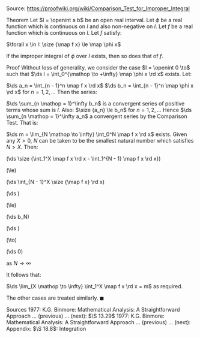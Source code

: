 # 

Source: https://proofwiki.org/wiki/Comparison_Test_for_Improper_Integral

Theorem
Let $I = \openint a b$ be an open real interval.
Let $\phi$ be a real function which is continuous on $I$ and also non-negative on $I$.
Let $f$ be a real function which is continuous on $I$.
Let $f$ satisfy:

$\forall x \in I: \size {\map f x} \le \map \phi x$

If the improper integral of $\phi$ over $I$ exists, then so does that of $f$.


Proof
Without loss of generality, we consider the case $I = \openint 0 \to$ such that $\ds l = \int_0^{\mathop \to +\infty} \map \phi x \rd x$ exists.
Let:

$\ds a_n = \int_{n - 1}^n \map f x \rd x$
$\ds b_n = \int_{n - 1}^n \map \phi x \rd x$
for $n = 1, 2, \ldots$
Then the series:

$\ds \sum_{n \mathop = 1}^\infty b_n$
is a convergent series of positive terms whose sum is $l$.
Also:
$\size {a_n} \le b_n$
for $n = 1, 2, \ldots$
Hence $\ds \sum_{n \mathop = 1}^\infty a_n$ a convergent series by the Comparison Test.
That is:

$\ds m = \lim_{N \mathop \to \infty} \int_0^N \map f x \rd x$
exists.
Given any $X > 0$, $N$ can be taken to be the smallest natural number which satisfies $N > X$.
Then:














\(\ds \size {\int_1^X \map f x \rd x - \int_1^{N - 1} \map f x \rd x}\)

\(\le\)







\(\ds \int_{N - 1}^X \size {\map f x} \rd x\)




















\(\ds \)

\(\le\)







\(\ds b_N\)




















\(\ds \)

\(\to\)







\(\ds 0\)





as $N \to \infty$



It follows that:

$\ds \lim_{X \mathop \to \infty} \int_1^X \map f x \rd x = m$
as required.

The other cases are treated similarly.
$\blacksquare$


Sources
1977: K.G. Binmore: Mathematical Analysis: A Straightforward Approach ... (previous) ... (next): $\S 13.29$
1977: K.G. Binmore: Mathematical Analysis: A Straightforward Approach ... (previous) ... (next): Appendix: $\S 18.8$: Integration




